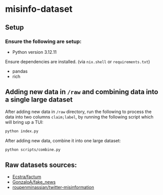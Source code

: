 # misinfo-dataset

## Setup

### Ensure the following are setup:

- Python version 3.12.11

Ensure dependencies are installed. (via `nix.shell` or `requirements.txt`)

- pandas
- rich

## Adding new data in `/raw` and combining data into a single large dataset

After adding new data in `/raw` directory, run the following to process the data into two columns `claim;label`, by running the following script which will bring up a TUI:

```bash
python index.py
```

After adding new data, combine it into one large dataset:

```bash
python scripts/combine.py
```

## Raw datasets sources:

- [Ecstra/factum](https://huggingface.co/datasets/Ecstra/factum/tree/main)
- [GonzaloA/fake_news](https://huggingface.co/datasets/GonzaloA/fake_news/blob/main/train.csv)
- [roupenminassian/twitter-misinformation](https://huggingface.co/datasets/roupenminassian/twitter-misinformation/blob/main/training_data.csv)

